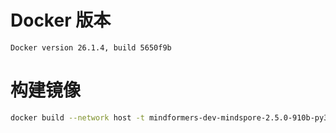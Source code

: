 # Docker 版本

`Docker version 26.1.4, build 5650f9b`

# 构建镜像

```bash
docker build --network host -t mindformers-dev-mindspore-2.5.0-910b-py3.10:20250428 --build-arg TARGETPLATFORM=linux/arm64 -f Dockerfile.py311.new .
```